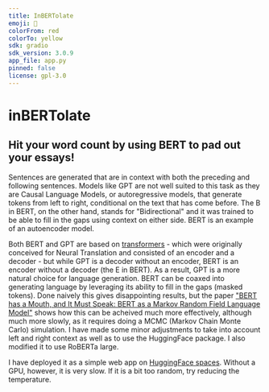 ```yaml
---
title: InBERTolate
emoji: 🚀
colorFrom: red
colorTo: yellow
sdk: gradio
sdk_version: 3.0.9
app_file: app.py
pinned: false
license: gpl-3.0
---
```


# inBERTolate
## Hit your word count by using BERT to pad out your essays!

Sentences are generated that are in context with both the preceding and following sentences. Models like GPT are not well suited to this task as they are Causal Language Models, or autoregressive models, that generate tokens from left to right, conditional on the text that has come before. The B in BERT, on the other hand, stands for "Bidirectional" and it was trained to be able to fill in the gaps using context on either side. BERT is an example of an autoencoder model.

Both BERT and GPT are based on [transformers](https://jalammar.github.io/illustrated-transformer/) - which were originally conceived for Neural Translation and consisted of an encoder and a decoder - but while GPT is a decoder without an encoder, BERT is an encoder without a decoder (the E in BERT). As a result, GPT is a more natural choice for language generation. BERT can be coaxed into generating language by leveraging its ability to fill in the gaps (masked tokens). Done naively this gives disappointing results, but the paper ["BERT has a Mouth, and It Must Speak: BERT as a Markov Random Field Language Model"](https://arxiv.org/abs/1902.04094) shows how this can be acheived much more effectively, although much more slowly, as it requires doing a MCMC (Markov Chain Monte Carlo) simulation. I have made some minor adjustments to take into account left and right context as well as to use the HuggingFace package. I also modified it to use RoBERTa large.

I have deployed it as a simple web app on [HuggingFace spaces](https://huggingface.co/spaces/teticio/inBERTolate). Without a GPU, however, it is very slow. If it is a bit too random, try reducing the temperature.
